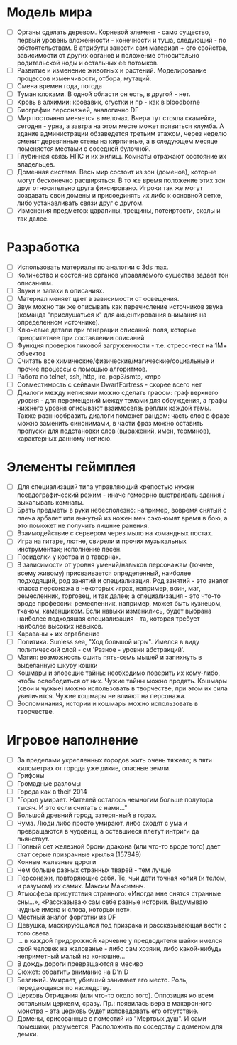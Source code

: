 # Модель мира
- [ ] Органы сделать деревом. Корневой элемент - само существо, первый уровень вложенности - конечности и туша, следующий - по обстоятельствам. В атрибуты занести сам материал + его свойства, зависимости от других органов и положение относительно родительской ноды и остальных ее потомков.
- [ ] Развитие и изменение животных и растений. Моделирование процессов изменчивости, отбора, мутаций.
- [ ] Смена времен года, погода
- [ ] Туман клоками. В одной области он есть, в другой - нет.
- [ ] Кровь в алхимии: кровавик, сгустки и пр - как в bloodborne
- [ ] Биографии персонажей, аналогично DF
- [ ] Мир постоянно меняется в мелочах. Вчера тут стояла скамейка, сегодня - урна, а завтра на этом месте может появиться клумба. А здание администрации обзаведется третьим этажом, через неделю сменит деревянные стены на кирпичные, а в следующем месяце поменяется местами с соседней булочной. 
- [ ] Глубинная связь НПС и их жилищ. Комнаты отражают состояние их владельцев.
- [ ] Доменная система. Весь мир состоит из зон (доменов), которые могут бесконечно расширяться. В то же время положение этих зон друг относительно друга фиксировано. Игроки так же могут создавать свои домены и присоединять их либо к основной сетке, либо устанавливать связи друг с другом.
- [ ] Изменения предметов: царапины, трещины, потеиртости, сколы и так далее.

# Разработка
- [ ] Использовать материалы по аналогии с 3ds max.
- [ ] Количество и состояние органов управляемого существа задает тон описаниям.
- [ ] Звуки и запахи в описаниях.
- [ ] Материал меняет цвет в зависимости от освещения.
- [ ] Звук можно так же описывать как перечисление источников звука (команда "прислушаться к" для акцентирования внимания на определенном источнике).
- [ ] Ключевые детали при генерации описаний: поля, которые приоритетнее при составлении описаний
- [ ] Функция проверки пиковой загруженности - т.е. стресс-тест на 1М+ объектов
- [ ] Считать все химические/физические/магические/социальные и прочие процессы с помощью алгоритмов.
- [ ] Работа по telnet, ssh, http, irc, pop3/smtp, xmpp
- [ ] Совместимость с сейвами DwarfFortress - скорее всего нет
- [ ] Диалоги между неписями можно сделать графом: граф верхнего уровня - для перемещений между темами для обсуждения, а графы нижнего уровня описывают взаимосвязь реплик каждой темы. Также разннообразить диалоги поможет рандом: часть слов в фразе можно заменить синонимами, в части фраз можно оставить пропуски для подстановки слов (выражений, имен, терминов), характерных данному неписю.

# Элементы геймплея
- [ ] Для специализаций типа управляющий крепостью нужен псевдографический режим - иначе геморрно выстраивать здания / выкапывать комнаты.
- [ ] Брать предметы в руки небесполезно: например, вовремя снятый с плеча арбалет или вынутый из ножен меч сэкономят время в бою, а это поможет не получить лишние ранения.
- [ ] Взаимодействие с сервером через мыло на командных постах.
- [ ] Игра на гитаре, лютне, свирели и прочих музыкальных инструментах; исполнение песен.
- [ ] Посиделки у костра и в тавернах.
- [ ] В зависимости от уровня умений/навыков персонажам (точнее, всему живому) присваивается определенный, наиболее подходящий, род занятий и специализация. Род занятий - это аналог класса персонажа в некоторых играх, например, воин, маг, ремесленник, торговец, и так далее; а специализация - это что-то вроде профессии: ремесленник, например, может быть кузнецом, ткачом, каменщиком. Если навыки изменились, будет выбрана наиболее подходяшая специализация - та, которая требует наиболее высоких навыков.
- [ ] Караваны + их ограбление
- [ ] Политика. Sunless sea, "Ход большой игры". Имелся в виду политический слой - см 'Разное - уровни абстракций'.
- [ ] Магия: возможность сшить пять-семь мышей и запихнуть в выделанную шкуру кошки
- [ ] Кошмары и зловещие тайны: необходимо поверить их кому-либо, чтобы освободиться от них. Чужие тайны можно продать. Кошмары (свои и чужые) можно использовать в творчестве, при этом их сила увеличится. Чужие кошмары не влияют на персонажа.
- [ ] Воспоминания, истории и кошмары можно использовать в творчестве.

# Игровое наполнение
- [ ] За пределами укрепленных городов жить очень тяжело; в пяти километрах от города уже дикие, опасные земли.
- [ ] Грифоны
- [ ] Громадные разломы
- [ ] Города как в theif 2014
- [ ] "Город умирает. Жителей осталось немногим больше полутора тысяч. И это если считать с нами…"
- [ ] Большой древний город, затерянный в горах.
- [ ] Чума. Люди либо просто умирают, либо сходят с ума и превращаются в чудовищ, а оставшиеся плетут интриги да пьянствут.
- [ ] Полный сет железной брони дракона (или что-то вроде того) дает стат серые призрачные крылья (157849)
- [ ] Конные железные дороги
- [ ] Чем больше разных странных тварей - тем лучше
- [ ] Персонажи, повторяющие себя. Те, чьи дети точная копия (и телом, и разумом) их самих. Максим Максимыч.
- [ ] Атмосфера присутствия странного: «Иногда мне снятся странные сны...», «Рассказываю сам себе разные истории. Выдумываю чудные имена и слова, которых нет».
- [ ] Местный аналог форготни из DF
- [ ] Девушка, маскирующаяся под призрака и рассказывающая вести с того света.
- [ ] ... в каждой придорожной харчевне у предводителя шайки имелся свой человек на жалованье - либо сам хозяин, либо какой-нибудь неприметный малый на конюшне...
- [ ] В дождь дороги превращаются в месиво
- [ ] Сюжет: обратить внимание на D'n'D
- [ ] Безликий. Умирает, убивший занимает его место. Роль, передающаяся по наследству.
- [ ] Церковь Отрицания (или что-то около того). Оппозиция ко всем остальным церквям, сразу. Пр.: появилась вера в макаронного монстра - эта церковь будет исповедовать его отсутствие.
- [ ] Домены, срисованные с поместий из "Мертвых душ". И сами помещики, разумеется. Расположить по соседству с доменом для демки.